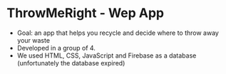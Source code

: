 # ThrowMeRight - Wep App

- Goal: an app that helps you recycle and decide where to throw away your waste
- Developed in a group of 4. 
- We used HTML, CSS, JavaScript and Firebase as a database (unfortunately the database expired)

 
